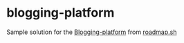 # blogging-platform

Sample solution for the [Blogging-platform](https://roadmap.sh/projects/blogging-platform-api) from [roadmap.sh](https://roadmap.sh/)
